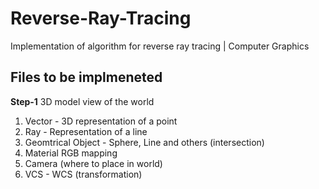 # Reverse-Ray-Tracing
Implementation of algorithm for reverse ray tracing | Computer Graphics

## Files to be implmeneted

**Step-1** 3D model view of the world
1. Vector - 3D representation of a point
2. Ray - Representation of a line
3. Geomtrical Object - Sphere, Line and others (intersection)
4. Material RGB mapping
6. Camera (where to place in world)
7. VCS - WCS (transformation)
